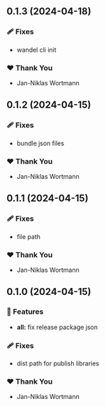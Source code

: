 ## 0.1.3 (2024-04-18)


### 🩹 Fixes

- wandel cli init


### ❤️  Thank You

- Jan-Niklas Wortmann

## 0.1.2 (2024-04-15)


### 🩹 Fixes

- bundle json files


### ❤️  Thank You

- Jan-Niklas Wortmann

## 0.1.1 (2024-04-15)


### 🩹 Fixes

- file path


### ❤️  Thank You

- Jan-Niklas Wortmann

## 0.1.0 (2024-04-15)

### 🚀 Features

- **all:** fix release package json

### 🩹 Fixes

- dist path for publish libraries

### ❤️ Thank You

- Jan-Niklas Wortmann

